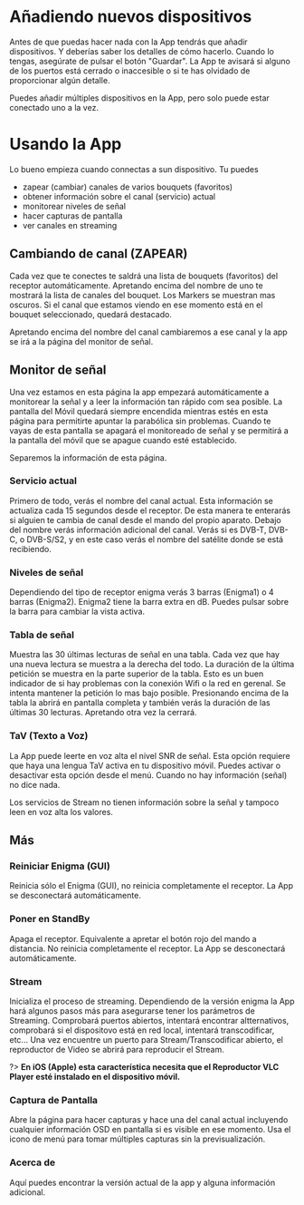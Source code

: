 # Añadiendo nuevos dispositivos
Antes de que puedas hacer nada con la App tendrás que añadir dispositivos. Y deberías saber los detalles de cómo hacerlo. Cuando lo tengas, asegúrate de pulsar el botón "Guardar".
La App te avisará si alguno de los puertos está cerrado o inaccesible o si te has olvidado de proporcionar algún detalle.

Puedes añadir múltiples dispositivos en la App, pero solo puede estar conectado uno a la vez.

# Usando la App
Lo bueno empieza cuando connectas a sun dispositivo. Tu puedes

- zapear (cambiar) canales de varios bouquets (favoritos)
- obtener información sobre el canal (servicio) actual
- monitorear niveles de señal
- hacer capturas de pantalla
- ver canales en streaming

## Cambiando de canal (ZAPEAR)
Cada vez que te conectes te saldrá una lista de bouquets (favoritos) del receptor automáticamente. Apretando encima del nombre de uno te mostrará la lista de canales del bouquet. Los Markers se muestran mas oscuros. Si el canal que estamos viendo en ese momento está en el bouquet seleccionado, quedará destacado.

Apretando encima del nombre del canal cambiaremos a ese canal y la app se irá a la página del monitor de señal.

## Monitor de señal
Una vez estamos en esta página la app empezará automáticamente a monitorear la señal y a leer la información tan rápido com sea posible. La pantalla del Móvil quedará siempre encendida mientras estés en esta página para permitirte apuntar la parabólica sin problemas. Cuando te vayas de esta pantalla se apagará el monitoreado de señal y se permitirá a la pantalla del móvil que se apague cuando esté establecido.

Separemos la información de esta página. 

### Servicio actual
Primero de todo, verás el nombre del canal actual. Esta información se actualiza cada 15 segundos desde el receptor. De esta manera te enterarás si alguien te cambia de canal desde el mando del propio aparato. Debajo del nombre verás información adicional del canal. Verás si es DVB-T, DVB-C, o DVB-S/S2, y en este caso verás el nombre del satélite donde se está recibiendo.

### Niveles de señal
Dependiendo del tipo de receptor enigma verás 3 barras (Enigma1) o 4 barras (Enigma2). Enigma2 tiene la barra extra en dB. Puedes pulsar sobre la barra para cambiar la vista activa.

### Tabla de señal
Muestra las 30 últimas lecturas de señal en una tabla. Cada vez que hay una nueva lectura se muestra a la derecha del todo. La duración de la última petición se muestra en la parte superior de la tabla. Esto es un buen indicador de si hay problemas con la conexión Wifi o la red en gerenal. Se intenta mantener la petición lo mas bajo posible. Presionando encima de la tabla la abrirá en pantalla completa y también verás la duración de las últimas 30 lecturas. Apretando otra vez la cerrará.

### TaV (Texto a Voz)
La App puede leerte en voz alta el nivel SNR de señal. Esta opción requiere que haya una lengua TaV activa en tu dispositivo móvil. Puedes activar o desactivar esta opción desde el menú. Cuando no hay información (señal) no dice nada.

Los servicios de Stream no tienen información sobre la señal y tampoco leen en voz alta los valores.
 
## Más
### Reiniciar Enigma (GUI)
Reinicia sólo el Enigma (GUI), no reinicia completamente el receptor. La App se desconectará automáticamente.
### Poner en StandBy
Apaga el receptor. Equivalente a apretar el botón rojo del mando a distancia. No reinicia completamente el receptor. La App se desconectará automáticamente.
### Stream
Inicializa el proceso de streaming. Dependiendo de la versión enigma la App hará algunos pasos más para asegurarse tener los parámetros de Streaming. Comprobará puertos abiertos, intentará encontrar altternativos, comprobará si el dispositovo está en red local, intentará transcodificar, etc... Una vez encuentre un puerto para Stream/Transcodificar abierto, el reproductor de Video se abrirá para reproducir el Stream.

?> **En iOS (Apple) esta característica necesita que el Reproductor VLC Player esté instalado en el dispositivo móvil.**
### Captura de Pantalla
Abre la página para hacer capturas y hace una del canal actual incluyendo cualquier información OSD en pantalla si es visible en ese momento. Usa el icono de menú para tomar múltiples capturas sin la previsualización.
### Acerca de
Aquí puedes encontrar la versión actual de la app y alguna información adicional.
